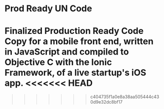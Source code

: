 Prod Ready UN Code
=====================

Finalized Production Ready Code Copy for a mobile front end, written in JavaScript and compiled to Objective C with the Ionic Framework, of a live startup's iOS app.
<<<<<<< HEAD
=======


>>>>>>> c404735f1a0e8a38aa505444c430d9e32dc8bf17

